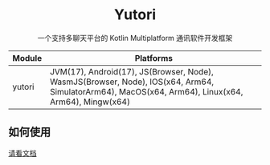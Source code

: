 <div align="center">

# Yutori

一个支持多聊天平台的 Kotlin Multiplatform 通讯软件开发框架

| Module                 | Platforms                                                                                                                                         |
|------------------------|---------------------------------------------------------------------------------------------------------------------------------------------------|
| yutori                 | JVM(17), Android(17), JS(Browser, Node), WasmJS(Browser, Node), IOS(x64, Arm64, SimulatorArm64), MacOS(x64, Arm64), Linux(x64, Arm64), Mingw(x64) |

</div>

## 如何使用

[请看文档](https://nyayurin.github.io/Yutori-Docs/)